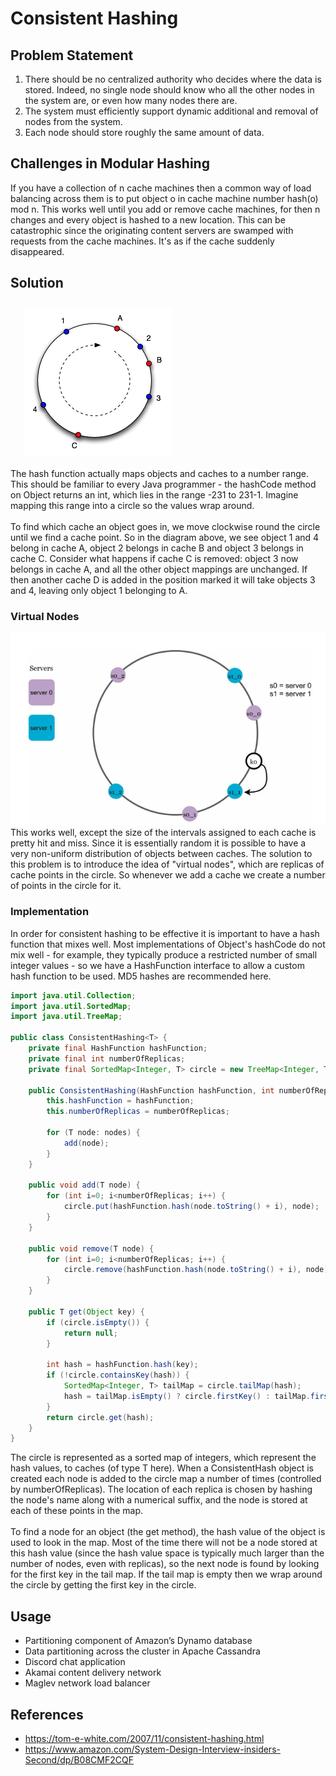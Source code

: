 # Consistent Hashing
## Problem Statement
1. There should be no centralized authority who decides where the data is stored. Indeed, no single
node should know who all the other nodes in the system are, or even how many nodes there are.
2. The system must efficiently support dynamic additional and removal of nodes from the system.
3. Each node should store roughly the same amount of data.

## Challenges in Modular Hashing
If you have a collection of n cache machines then a common way of load balancing across them is to put object o in cache machine number hash(o) mod n. This works well until you add or remove cache machines, for then n changes and every object is hashed to a new location. This can be catastrophic since the originating content servers are swamped with requests from the cache machines. It's as if the cache suddenly disappeared.

## Solution 
![Consistent Hashing](consistent_hashing_simple.png)
<br/>
The hash function actually maps objects and caches to a number range. This should be familiar to every Java programmer - the hashCode method on Object returns an int, which lies in the range -231 to 231-1. Imagine mapping this range into a circle so the values wrap around.<br/><br/>
To find which cache an object goes in, we move clockwise round the circle until we find a cache point. So in the diagram above, we see object 1 and 4 belong in cache A, object 2 belongs in cache B and object 3 belongs in cache C. Consider what happens if cache C is removed: object 3 now belongs in cache A, and all the other object mappings are unchanged. If then another cache D is added in the position marked it will take objects 3 and 4, leaving only object 1 belonging to A.

### Virtual Nodes
![Consistent Hashing](consistent_hashing.png)
This works well, except the size of the intervals assigned to each cache is pretty hit and miss. Since it is essentially random it is possible to have a very non-uniform distribution of objects between caches. The solution to this problem is to introduce the idea of "virtual nodes", which are replicas of cache points in the circle. So whenever we add a cache we create a number of points in the circle for it.
### Implementation
In order for consistent hashing to be effective it is important to have a hash function that mixes well. Most implementations of Object's hashCode do not mix well - for example, they typically produce a restricted number of small integer values - so we have a HashFunction interface to allow a custom hash function to be used. MD5 hashes are recommended here.
```java
import java.util.Collection;
import java.util.SortedMap;
import java.util.TreeMap;

public class ConsistentHashing<T> {
    private final HashFunction hashFunction;
    private final int numberOfReplicas;
    private final SortedMap<Integer, T> circle = new TreeMap<Integer, T>();

    public ConsistentHashing(HashFunction hashFunction, int numberOfReplicas, Collection<T> nodes) {
        this.hashFunction = hashFunction;
        this.numberOfReplicas = numberOfReplicas;

        for (T node: nodes) {
            add(node);
        }
    }

    public void add(T node) {
        for (int i=0; i<numberOfReplicas; i++) {
            circle.put(hashFunction.hash(node.toString() + i), node);
        }
    }

    public void remove(T node) {
        for (int i=0; i<numberOfReplicas; i++) {
            circle.remove(hashFunction.hash(node.toString() + i), node);
        }
    }

    public T get(Object key) {
        if (circle.isEmpty()) {
            return null;
        }

        int hash = hashFunction.hash(key);
        if (!circle.containsKey(hash)) {
            SortedMap<Integer, T> tailMap = circle.tailMap(hash);
            hash = tailMap.isEmpty() ? circle.firstKey() : tailMap.firstKey();
        }
        return circle.get(hash);
    }
}
```
The circle is represented as a sorted map of integers, which represent the hash values, to caches (of type T here).
When a ConsistentHash object is created each node is added to the circle map a number of times (controlled by numberOfReplicas). The location of each replica is chosen by hashing the node's name along with a numerical suffix, and the node is stored at each of these points in the map. <br/> <br/>
To find a node for an object (the get method), the hash value of the object is used to look in the map. Most of the time there will not be a node stored at this hash value (since the hash value space is typically much larger than the number of nodes, even with replicas), so the next node is found by looking for the first key in the tail map. If the tail map is empty then we wrap around the circle by getting the first key in the circle.
## Usage
* Partitioning component of Amazon’s Dynamo database 
* Data partitioning across the cluster in Apache Cassandra 
* Discord chat application 
* Akamai content delivery network 
* Maglev network load balancer 
## References
* https://tom-e-white.com/2007/11/consistent-hashing.html
* https://www.amazon.com/System-Design-Interview-insiders-Second/dp/B08CMF2CQF
